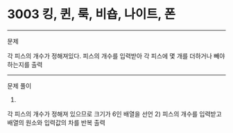# 3003 킹, 퀸, 룩, 비숍, 나이트, 폰

---
문제 

각 피스의 개수가 정해져있다. 피스의 개수를 입력받아 각 피스에 몇 개를 더하거나 빼야 하는지를 출력

--- 
문제 풀이

1) 
각 피스의 개수가 정해져 있으므로 크기가 6인 배열을 선언
2)
피스의 개수를 입력받고 배열의 원소와 입력값의 차를 반복 출력 
